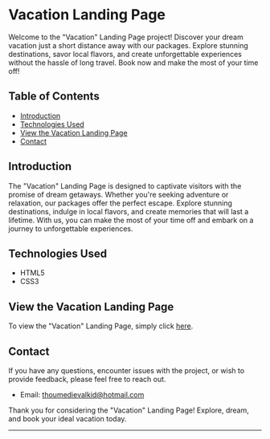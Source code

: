 # Vacation Landing Page

Welcome to the "Vacation" Landing Page project! Discover your dream vacation just a short distance away with our packages. Explore stunning destinations, savor local flavors, and create unforgettable experiences without the hassle of long travel. Book now and make the most of your time off!

## Table of Contents

- [Introduction](#introduction)
- [Technologies Used](#technologies-used)
- [View the Vacation Landing Page](#view-the-vacation-landing-page)
- [Contact](#contact)

## Introduction

The "Vacation" Landing Page is designed to captivate visitors with the promise of dream getaways. Whether you're seeking adventure or relaxation, our packages offer the perfect escape. Explore stunning destinations, indulge in local flavors, and create memories that will last a lifetime. With us, you can make the most of your time off and embark on a journey to unforgettable experiences.

## Technologies Used

- HTML5
- CSS3

## View the Vacation Landing Page

To view the "Vacation" Landing Page, simply click [here](https://higahamodi.github.io/Portfolio-project/projects/land01vaction/index.html).

## Contact

If you have any questions, encounter issues with the project, or wish to provide feedback, please feel free to reach out.

- Email: thoumedievalkid@hotmail.com

Thank you for considering the "Vacation" Landing Page! Explore, dream, and book your ideal vacation today.

--- 

